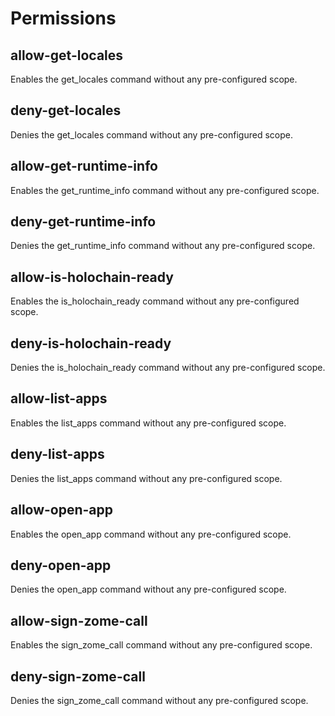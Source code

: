# Permissions

## allow-get-locales

Enables the get_locales command without any pre-configured scope.

## deny-get-locales

Denies the get_locales command without any pre-configured scope.

## allow-get-runtime-info

Enables the get_runtime_info command without any pre-configured scope.

## deny-get-runtime-info

Denies the get_runtime_info command without any pre-configured scope.

## allow-is-holochain-ready

Enables the is_holochain_ready command without any pre-configured scope.

## deny-is-holochain-ready

Denies the is_holochain_ready command without any pre-configured scope.

## allow-list-apps

Enables the list_apps command without any pre-configured scope.

## deny-list-apps

Denies the list_apps command without any pre-configured scope.

## allow-open-app

Enables the open_app command without any pre-configured scope.

## deny-open-app

Denies the open_app command without any pre-configured scope.

## allow-sign-zome-call

Enables the sign_zome_call command without any pre-configured scope.

## deny-sign-zome-call

Denies the sign_zome_call command without any pre-configured scope.

